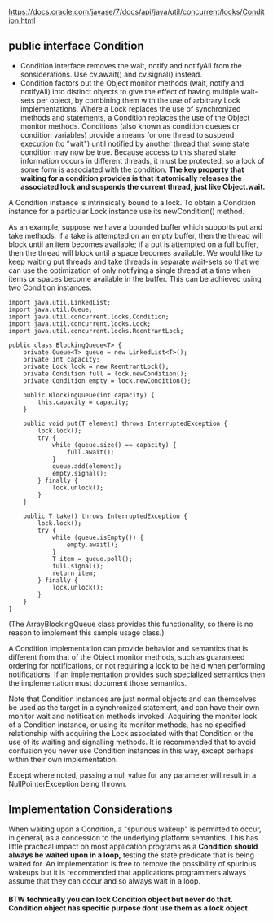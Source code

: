 https://docs.oracle.com/javase/7/docs/api/java/util/concurrent/locks/Condition.html

## public interface Condition
* Condition interface removes the wait, notify and notifyAll from the sonsiderations. Use cv.await() and cv.signal() instead. 
* Condition factors out the Object monitor methods (wait, notify and notifyAll) into distinct objects to give the effect of having multiple wait-sets per object, by combining them with the use of arbitrary Lock implementations. Where a Lock replaces the use of synchronized methods and statements, a Condition replaces the use of the Object monitor methods.
Conditions (also known as condition queues or condition variables) provide a means for one thread to suspend execution (to "wait") until notified by another thread that some state condition may now be true. Because access to this shared state information occurs in different threads, it must be protected, so a lock of some form is associated with the condition. **The key property that waiting for a condition provides is that it atomically releases the associated lock and suspends the current thread, just like Object.wait.**

A Condition instance is intrinsically bound to a lock. To obtain a Condition instance for a particular Lock instance use its newCondition() method.

As an example, suppose we have a bounded buffer which supports put and take methods. If a take is attempted on an empty buffer, then the thread will block until an item becomes available; if a put is attempted on a full buffer, then the thread will block until a space becomes available. We would like to keep waiting put threads and take threads in separate wait-sets so that we can use the optimization of only notifying a single thread at a time when items or spaces become available in the buffer. This can be achieved using two Condition instances.
```
import java.util.LinkedList;
import java.util.Queue;
import java.util.concurrent.locks.Condition;
import java.util.concurrent.locks.Lock;
import java.util.concurrent.locks.ReentrantLock;

public class BlockingQueue<T> {
    private Queue<T> queue = new LinkedList<T>();
    private int capacity;
    private Lock lock = new ReentrantLock();
    private Condition full = lock.newCondition();
    private Condition empty = lock.newCondition();

    public BlockingQueue(int capacity) {
        this.capacity = capacity;
    }

    public void put(T element) throws InterruptedException {
        lock.lock();
        try {
            while (queue.size() == capacity) {
                full.await();
            }
            queue.add(element);
            empty.signal();
        } finally {
            lock.unlock();
        }
    }

    public T take() throws InterruptedException {
        lock.lock();
        try {
            while (queue.isEmpty()) {
                empty.await();
            }
            T item = queue.poll();
            full.signal();
            return item;
        } finally {
            lock.unlock();
        }
    }
}
```
(The ArrayBlockingQueue class provides this functionality, so there is no reason to implement this sample usage class.)

A Condition implementation can provide behavior and semantics that is different from that of the Object monitor methods, such as guaranteed ordering for notifications, or not requiring a lock to be held when performing notifications. If an implementation provides such specialized semantics then the implementation must document those semantics.

Note that Condition instances are just normal objects and can themselves be used as the target in a synchronized statement, and can have their own monitor wait and notification methods invoked. Acquiring the monitor lock of a Condition instance, or using its monitor methods, has no specified relationship with acquiring the Lock associated with that Condition or the use of its waiting and signalling methods. It is recommended that to avoid confusion you never use Condition instances in this way, except perhaps within their own implementation.

Except where noted, passing a null value for any parameter will result in a NullPointerException being thrown.

## Implementation Considerations
When waiting upon a Condition, a "spurious wakeup" is permitted to occur, in general, as a concession to the underlying platform semantics. This has little practical impact on most application programs as a **Condition should always be waited upon in a loop,** testing the state predicate that is being waited for. An implementation is free to remove the possibility of spurious wakeups but it is recommended that applications programmers always assume that they can occur and so always wait in a loop.

#### BTW technically you can lock Condition object but never do that. Condition object has specific purpose dont use them as a lock object. 

